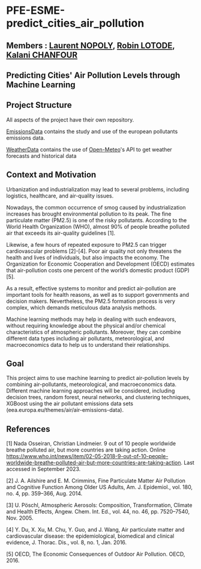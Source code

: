 # PFE-ESME-predict_cities_air_pollution

## Members :  [Laurent NOPOLY](https://github.com/LauNop), [Robin LOTODE](https://github.com/Robibibi), [Kalani CHANFOUR](https://github.com/KCHANFOUR)

## Predicting Cities' Air Pollution Levels through Machine Learning  

## Project Structure

All aspects of the project have their own repository.

[EmissionsData](https://github.com/ESMEAirPollutionPrediction/EmissionsData) contains the study and use of the european pollutants emissions data.

[WeatherData](https://github.com/ESMEAirPollutionPrediction/WeatherData) contains the use of [Open-Meteo](https://open-meteo.com/en/docs)'s API to get weather forecasts and historical data

## Context and Motivation

Urbanization and industrialization may lead to several problems, including logistics, healthcare, and air-quality issues. 

Nowadays, the common occurrence of smog caused by industrialization increases has brought environmental pollution to its peak. The fine particulate matter (PM2.5) is one of the risky pollutants. According to the World Health Organization (WHO), almost 90% of people breathe polluted air that exceeds its air-quality guidelines [1]. 

Likewise, a few hours of repeated exposure to PM2.5 can trigger cardiovascular problems [2]-[4]. Poor air quality not only threatens the health and lives of individuals, but also impacts the economy. The Organization for Economic Cooperation and Development (OECD) estimates that air-pollution costs one percent of the world’s domestic product (GDP) [5]. 

As a result, effective systems to monitor and predict air-pollution are important tools for health reasons, as well as to support governments and decision makers. Nevertheless, the PM2.5 formation process is very complex, which demands meticulous data analysis methods. 

Machine learning methods may help in dealing with such endeavors, without requiring knowledge about the physical and/or chemical characteristics of atmospheric pollutants. Moreover, they can combine different data types including air pollutants, meteorological, and macroeconomics data to help us to understand their relationships.  

## Goal

This project aims to use machine learning to predict air-pollution levels by combining air-pollutants, meteorological, and macroeconomics data. Different machine learning approaches will be considered, including decision trees, random forest, neural networks, and clustering techniques, XGBoost using the air pollutant emissions data sets (eea.europa.eu/themes/air/air-emissions-data).

## References 

[1] Nada Osseiran, Christian Lindmeier. 9 out of 10 people worldwide breathe polluted air, but more countries are taking action. Online https://www.who.int/news/item/02-05-2018-9-out-of-10-people-worldwide-breathe-polluted-air-but-more-countries-are-taking-action. Last accessed in September 2023. 

[2] J. A. Ailshire and E. M. Crimmins, Fine Particulate Matter Air Pollution and Cognitive Function Among Older US Adults, Am. J. Epidemiol., vol. 180, no. 4, pp. 359–366, Aug. 2014.  

[3] U. Pöschl, Atmospheric Aerosols: Composition, Transformation, Climate and Health Effects, Angew. Chem. Int. Ed., vol. 44, no. 46, pp. 7520–7540, Nov. 2005.  

[4] Y. Du, X. Xu, M. Chu, Y. Guo, and J. Wang, Air particulate matter and cardiovascular disease: the epidemiological, biomedical and clinical evidence, J. Thorac. Dis., vol. 8, no. 1, Jan. 2016. 

[5] OECD, The Economic Consequences of Outdoor Air Pollution. OECD, 2016.  
